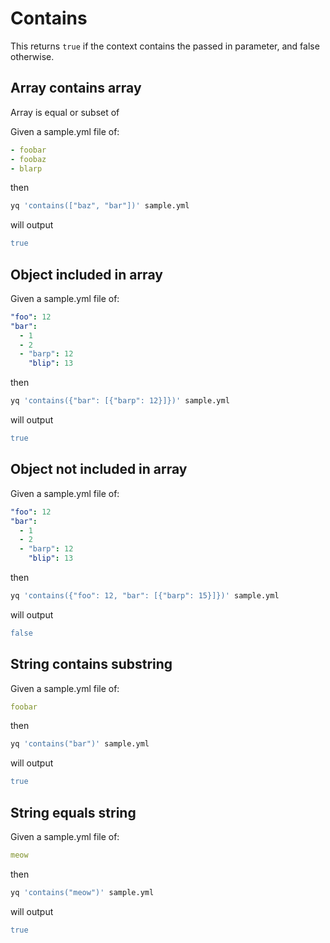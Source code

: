 # Contains

This returns `true` if the context contains the passed in parameter, and false otherwise.

## Array contains array
Array is equal or subset of

Given a sample.yml file of:
```yaml
- foobar
- foobaz
- blarp
```
then
```bash
yq 'contains(["baz", "bar"])' sample.yml
```
will output
```yaml
true
```

## Object included in array
Given a sample.yml file of:
```yaml
"foo": 12
"bar":
  - 1
  - 2
  - "barp": 12
    "blip": 13
```
then
```bash
yq 'contains({"bar": [{"barp": 12}]})' sample.yml
```
will output
```yaml
true
```

## Object not included in array
Given a sample.yml file of:
```yaml
"foo": 12
"bar":
  - 1
  - 2
  - "barp": 12
    "blip": 13
```
then
```bash
yq 'contains({"foo": 12, "bar": [{"barp": 15}]})' sample.yml
```
will output
```yaml
false
```

## String contains substring
Given a sample.yml file of:
```yaml
foobar
```
then
```bash
yq 'contains("bar")' sample.yml
```
will output
```yaml
true
```

## String equals string
Given a sample.yml file of:
```yaml
meow
```
then
```bash
yq 'contains("meow")' sample.yml
```
will output
```yaml
true
```

